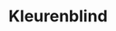 ---
layout: levels/level-kleurenblind.pug
index: 1
title: Kleurenblind

stage_1_title: Alleen kleuren
stage_2_title: Met iconen

stage_2_intro: Nu nog een keer maar deze keer zie je naast kleuren ook iconen. 
stage_2_intro_button: Begin

# score popup tekst en knoppen
level_score_win: Level behaald!
level_score_fail: Level gefaald...
level_score_bad: Helaas, probeer het nog een keer.
level_score_good: Goed gedaan, maar het kan beter!
level_score_perfect: Perfect! Heel goed.

level_score_retry: Probeer opnieuw
level_score_next: Ga verder
---